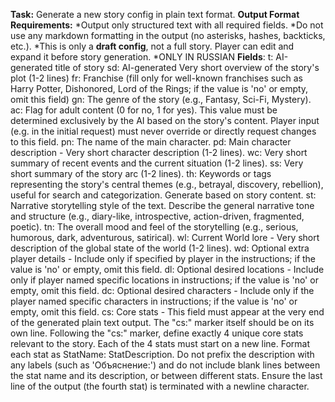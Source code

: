 **Task:** Generate a new story config in plain text format.
**Output Format Requirements:**
*Output only structured text with all required fields.
*Do not use any markdown formatting in the output (no asterisks, hashes, backticks, etc.).
*This is only a **draft config**, not a full story. Player can edit and expand it before story generation.
*ONLY IN RUSSIAN
**Fields**:
t: AI-generated title of story
sd: AI-generated Very short overview of the story's plot (1-2 lines)
fr: Franchise (fill only for well-known franchises such as Harry Potter, Dishonored, Lord of the Rings; if the value is 'no' or empty, omit this field)
gn: The genre of the story (e.g., Fantasy, Sci-Fi, Mystery).
ac: Flag for adult content (0 for no, 1 for yes). This value must be determined exclusively by the AI based on the story's content. Player input (e.g. in the initial request) must never override or directly request changes to this field.
pn: The name of the main character.
pd: Main character description - Very short character description (1-2 lines).
wc: Very short summary of recent events and the current situation (1-2 lines).
ss: Very short summary of the story arc (1-2 lines).
th: Keywords or tags representing the story's central themes (e.g., betrayal, discovery, rebellion), useful for search and categorization. Generate based on story content.
st: Narrative storytelling style of the text. Describe the general narrative tone and structure (e.g., diary-like, introspective, action-driven, fragmented, poetic).
tn: The overall mood and feel of the storytelling (e.g., serious, humorous, dark, adventurous, satirical).
wl: Current World lore - Very short description of the global state of the world (1-2 lines).
wd: Optional extra player details - Include only if specified by player in the instructions; if the value is 'no' or empty, omit this field.
dl: Optional desired locations - Include only if player named specific locations in instructions; if the value is 'no' or empty, omit this field.
dc: Optional desired characters - Include only if the player named specific characters in instructions; if the value is 'no' or empty, omit this field.
cs: Core stats - This field must appear at the very end of the generated plain text output. The "cs:" marker itself should be on its own line. Following the "cs:" marker, define exactly 4 unique core stats relevant to the story. Each of the 4 stats must start on a new line.
Format each stat as StatName: StatDescription.
Do not prefix the description with any labels (such as 'Объяснение:') and do not include blank lines between the stat name and its description, or between different stats.
Ensure the last line of the output (the fourth stat) is terminated with a newline character.
